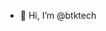 - 👋 Hi, I’m @btktech


<!---
btktech/btktech is a ✨ special ✨ repository because its `README.md` (this file) appears on your GitHub profile.
You can click the Preview link to take a look at your changes.
--->
